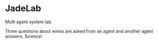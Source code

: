 JadeLab
=======

Multi agent system lab.

Three questions about wines are asked from an agent and another agent answers.
Science!
